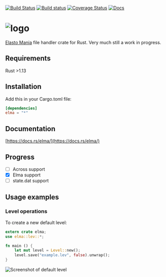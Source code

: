 [![Build Status](https://travis-ci.org/hexjelly/elma-rust.svg?branch=master)](https://travis-ci.org/hexjelly/elma-rust) [![Build status](https://ci.appveyor.com/api/projects/status/0mqnblvhjwlyltkn/branch/master?svg=true)](https://ci.appveyor.com/project/hexjelly/elma-rust/branch/master) [![Coverage Status](https://coveralls.io/repos/github/hexjelly/elma-rust/badge.svg?branch=master)](https://coveralls.io/github/hexjelly/elma-rust?branch=master) [![Docs](https://docs.rs/elma/badge.svg)](https://docs.rs/elma/)

# ![logo](http://i.imgur.com/4Pg7LyG.png)

[Elasto Mania](http://elmaonline.net/) file handler crate for Rust.
Very much still a work in progress.

## Requirements

Rust >1.13

## Installation

Add this in your Cargo.toml file:

```toml
[dependencies]
elma = "*"
```

## Documentation

[https://docs.rs/elma/](https://docs.rs/elma/)

## Progress

-   [ ] Across support
-   [x] Elma support
-   [ ] state.dat support

## Usage examples

### Level operations

To create a new default level:

```rust
extern crate elma;
use elma::lev::*;

fn main () {
    let mut level = Level::new();
    level.save("example.lev", false).unwrap();
}
```

![Screenshot of default level](http://i.imgur.com/TGSo1h4.png)
